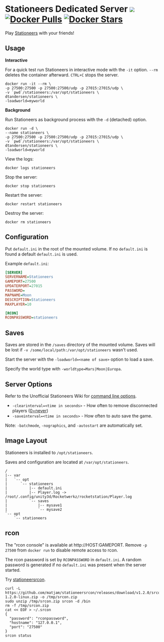 # Stationeers Dedicated Server [![](https://images.microbadger.com/badges/image/dtandersen/stationeers.svg)](https://microbadger.com/images/dtandersen/stationeers "Get your own image badge on microbadger.com") [![Docker Pulls](https://img.shields.io/docker/pulls/dtandersen/stationeers.svg)](https://hub.docker.com/r/dtandersen/stationeers/) [![Docker Stars](https://img.shields.io/docker/stars/dtandersen/stationeers.svg)](https://hub.docker.com/r/dtandersen/stationeers/)

Play [Stationeers](https://store.steampowered.com/app/544550/Stationeers/) with your friends!

## Usage

**Interactive**

For a quick test run Stationeers in interactive mode with the `-it` option. `--rm` deletes the container afterward. `CTRL+C` stops the server.

```console
docker run -it --rm \
-p 27500:27500 -p 27500:27500/udp -p 27015:27015/udp \
-v `pwd`/stationeers:/var/opt/stationeers \
dtandersen/stationeers \
-loadworld=myworld
```

**Background**

Run Stationeers as background process with the `-d` (detached) option.

```console
docker run -d \
--name stationeers \
-p 27500:27500 -p 27500:27500/udp -p 27015:27015/udp \
-v `pwd`/stationeers:/var/opt/stationeers \
dtandersen/stationeers \
-loadworld=myworld
```

View the logs:

```console
docker logs stationeers
```

Stop the server:

```console
docker stop stationeers
```

Restart the server:

```console
docker restart stationeers
```

Destroy the server:

```console
docker rm stationeers
```

## Configuration

Put `default.ini` in the root of the mounted volume. If no `default.ini` is found a default `default.ini` is used.

Example `default.ini`:

```INI
[SERVER]
SERVERNAME=Stationeers
GAMEPORT=27500
UPDATERPORT=27015
PASSWORD=
MAPNAME=Moon
DESCRIPTION=Stationeers
MAXPLAYER=10

[RCON]
RCONPASSWORD=stationeers
```

## Saves

Saves are stored in the `/saves` directory of the mounted volume. Saves will be lost if `-v /some/local/path:/var/opt/stationeers` wasn't used.

Start the server with the `-loadworld=<name of save>` option to load a save.

Specify the world type with `-worldtype=Mars|Moon|Europa`.

## Server Options

Refer to the Unofficial Stationeers Wiki for [command line options](https://stationeers-wiki.com/Dedicated_Server_Guide).

* `-clearinterval=<time in seconds>` - How often to remove disconnected players ([0=never](https://steamcommunity.com/games/544550/announcements/detail/1692683865304626238))
* `-saveinterval=<time in seconds>` - How often to auto save the game.

Note: `-batchmode`, `-nographics`, and `-autostart` are automatically set.

## Image Layout

Stationeers is installed to `/opt/stationeers`.

Saves and configuration are located at `/var/opt/stationeers`.

```
/
|-- var
|   `-- opt
|      `-- stationeers
|          |-- default.ini
|          |-- Player.log -> /root/.config/unity3d/Rocketwerkz/rocketstation/Player.log
|          `-- saves
|              |-- mysave1
|              `-- mysave2
`-- opt
    `-- stationeers
```

## rcon

The "rcon console" is available at http://HOST:GAMEPORT. Remove `-p 27500` from `docker run` to disable remote access to rcon.

The rcon password is set by `RCONPASSWORD` in `default.ini`. A random password is generated if no `default.ini` was present when the server started.

Try [stationeersrcon](https://github.com/matjam/stationeersrcon).

```console
curl -L https://github.com/matjam/stationeersrcon/releases/download/v1.2.0/srcon-1.2.0-linux.zip -o /tmp/srcon.zip
sudo unzip /tmp/srcon.zip srcon -d /bin
rm -f /tmp/srcon.zip
cat << EOF > ~/.srcon
{
  "password": "rconpassword",
  "hostname": "127.0.0.1",
  "port": "27500"
}
srcon status
```
